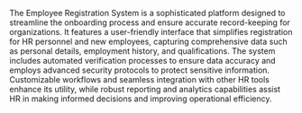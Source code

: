 The Employee Registration System is a sophisticated platform designed to streamline the onboarding process and ensure accurate record-keeping for organizations. It features 
a user-friendly interface that simplifies registration for HR personnel and new employees, capturing comprehensive data such as personal details, employment history, 
and qualifications. The system includes automated verification processes to ensure data accuracy and employs advanced security protocols to protect sensitive information. 
Customizable workflows and seamless integration with other HR tools enhance its utility, while robust reporting and analytics capabilities assist HR in making informed 
decisions and improving operational efficiency.
